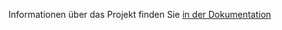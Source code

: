 Informationen über das Projekt finden Sie [in der Dokumentation](https://arteigenschaften.ch/Dokumentation/projektbeschreibung/)
